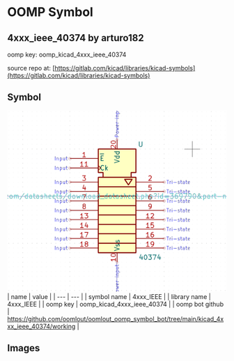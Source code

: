 # OOMP Symbol  
## 4xxx_ieee_40374  by arturo182  
  
oomp key: oomp_kicad_4xxx_ieee_40374  
  
source repo at: [https://gitlab.com/kicad/libraries/kicad-symbols](https://gitlab.com/kicad/libraries/kicad-symbols)  
## Symbol  
  
[![working.png](working_600.png)](working.png)  
| name | value | 
| --- | --- | 
| symbol name | 4xxx_IEEE | 
| library name | 4xxx_IEEE | 
| oomp key | oomp_kicad_4xxx_ieee_40374 | 
| oomp bot github | https://github.com/oomlout/oomlout_oomp_symbol_bot/tree/main/kicad_4xxx_ieee_40374/working | 
## Images  
